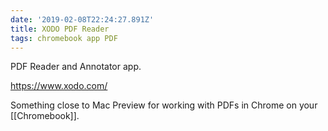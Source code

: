 ```yaml
---
date: '2019-02-08T22:24:27.891Z'
title: XODO PDF Reader
tags: chromebook app PDF
---
```

PDF Reader and Annotator app.

https://www.xodo.com/

Something close to Mac Preview for working with PDFs in Chrome on your [[Chromebook]].
